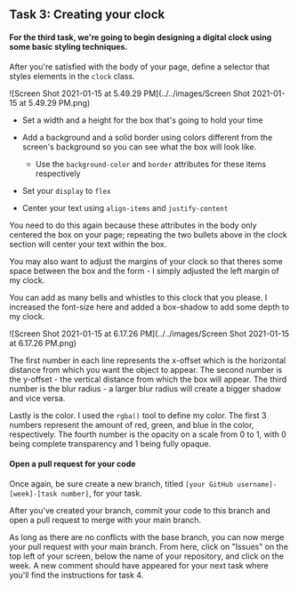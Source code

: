 ## Task 3: Creating your clock

#### For the third task, we're going to begin designing a digital clock using some basic styling techniques.

After you're satisfied with the body of your page, define a selector that styles elements in the `clock` class.

![Screen Shot 2021-01-15 at 5.49.29 PM](../../images/Screen Shot 2021-01-15 at 5.49.29 PM.png)

- Set a width and a height for the box that's going to hold your time  
- Add a background and a solid border using colors different from the screen's background so you can see what the box will look like.
  - Use the `background-color` and `border` attributes for these items respectively

- Set your `display` to `flex` 
- Center your text using `align-items` and `justify-content` 

You need to do this again because these attributes in the body only centered the box on your page; repeating the two bullets above in the clock section will center your text within the box.

You may also want to adjust the margins of your clock so that theres some space between the box and the form - I simply adjusted the left margin of my clock.

You can add as many bells and whistles to this clock that you please.  I increased the font-size here and added a box-shadow to add some depth to my clock.

![Screen Shot 2021-01-15 at 6.17.26 PM](../../images/Screen Shot 2021-01-15 at 6.17.26 PM.png)

The first number in each line represents the x-offset which is the horizontal distance from which you want the object to appear.  The second number is the y-offset - the vertical distance from which the box will appear.  The third number is the blur radius - a larger blur radius will create a bigger shadow and vice versa. 

Lastly is the color.  I used the `rgba()` tool to define my color.  The first 3 numbers represent the amount of red, green, and blue in the color, respectively. The fourth number is the opacity on a scale from 0 to 1, with 0 being complete transparency and 1 being fully opaque.

#### Open a pull request for your code

Once again, be sure create a new branch, titled `[your GitHub username]-[week]-[task number]`, for your task.  

After you've created your branch, commit your code to this branch and open a pull request to merge with your main branch.  

As long as there are no conflicts with the base branch, you can now merge your pull request with your main branch. From here, click on "Issues" on the top left of your screen, below the name of your repository, and click on the week. A new comment should have appeared for your next task where you'll find the instructions for task 4.